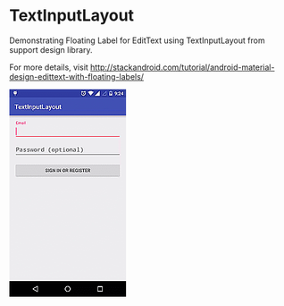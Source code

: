 # TextInputLayout
Demonstrating Floating Label for EditText using TextInputLayout from support design library.


For more details, visit http://stackandroid.com/tutorial/android-material-design-edittext-with-floating-labels/

<img src="https://raw.githubusercontent.com/vino4all/TextInputLayout/master/art/edittext_with_floating_labels.gif" title="EditText with Floating Labels" alt="EditText with Floating Labels" />
